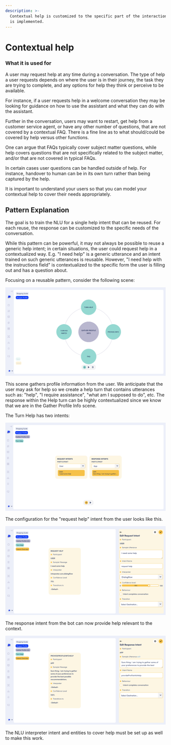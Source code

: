 ```yaml
---
description: >-
  Contextual help is customized to the specific part of the interaction where it
  is implemented.
---
```


# Contextual help

### What it is used for

A user may request help at any time during a conversation. The type of help a user requests depends on where the user is in their journey, the task they are trying to complete, and any options for help they think or perceive to be available.&#x20;

For instance, if a user requests help in a welcome conversation they may be looking for guidance on how to use the assistant and what they can do with the assistant.&#x20;

Further in the conversation, users may want to restart, get help from a customer service agent, or have any other number of questions, that are not covered by a contextual FAQ. There is a fine line as to what should/could be covered by help versus other functions.&#x20;

One can argue that FAQs typically cover subject matter questions, while help covers questions that are not specifically related to the subject matter, and/or that are not covered in typical FAQs.  &#x20;

In certain cases user questions can be handled outside of help. For instance, handover to human can be in its own turn rather than being captured by the help.&#x20;

It is important to understand your users so that you can model your contextual help to cover their needs appropriately.&#x20;

## Pattern Explanation

The goal is to train the NLU for a single help intent that can be reused. For each reuse, the response can be customized to the specific needs of the conversation.&#x20;

While this pattern can be powerful, it may not always be possible to reuse a generic help intent; in certain situations, the user could request help in a contextualized way. E.g. "I need help" is a generic utterance and an intent trained on such generic utterances is reusable. However, "I need help with the instructions field" is contextualized to the specific form the user is filling out and has a question about.&#x20;

Focusing on a reusable pattern, consider the following scene:

![A scene with contextual help](<../../.gitbook/assets/image (81).png>)

This scene gathers profile information from the user. We anticipate that the user may ask for help so we create a help turn that contains utterances such as: "help", "I require assistance", "what am I supposed to do", etc. The response within the Help turn can be highly contextualized since we know that we are in the Gather Profile Info scene.

The Turn Help has two intents:

![](<../../.gitbook/assets/image (84).png>)

The configuration for the "request help" intent from the user looks like this.&#x20;

![Request Help intent settings](<../../.gitbook/assets/image (263).png>)

The response intent from the bot can now provide help relevant to the context.

![Provide help intent settings](<../../.gitbook/assets/image (408).png>)

The NLU interpreter intent and entities to cover help must be set up as well to make this work.&#x20;

&#x20;
